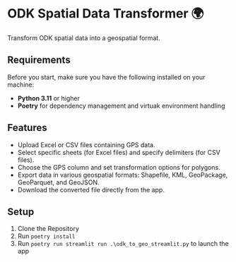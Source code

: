 # ODK Spatial Data Transformer 🌍

Transform ODK spatial data into a geospatial format.



## Requirements

Before you start, make sure you have the following installed on your machine:

- **Python 3.11** or higher
- **Poetry** for dependency management and virtuak environment handling


## Features

- Upload Excel or CSV files containing GPS data.
- Select specific sheets (for Excel files) and specify delimiters (for CSV files).
- Choose the GPS column and set transformation options for polygons.
- Export data in various geospatial formats: Shapefile, KML, GeoPackage, GeoParquet, and GeoJSON.
- Download the converted file directly from the app.


## Setup

1. Clone the Repository
2. Run `poetry install`
3. Run `poetry run streamlit run .\odk_to_geo_streamlit.py` to launch the app